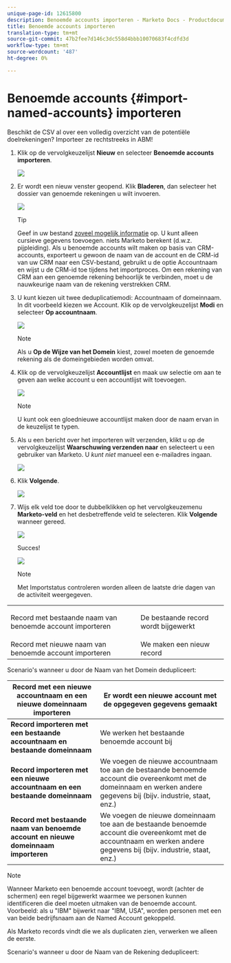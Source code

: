 ```yaml
---
unique-page-id: 12615800
description: Benoemde accounts importeren - Marketo Docs - Productdocumentatie
title: Benoemde accounts importeren
translation-type: tm+mt
source-git-commit: 47b2fee7d146c3dc558d4bbb10070683f4cdfd3d
workflow-type: tm+mt
source-wordcount: '487'
ht-degree: 0%

---
```



# Benoemde accounts {#import-named-accounts} importeren

Beschikt de CSV al over een volledig overzicht van de potentiële doelrekeningen? Importeer ze rechtstreeks in ABM!

1. Klik op de vervolgkeuzelijst **Nieuw** en selecteer **Benoemde accounts importeren**.

   ![](assets/inaone.png)

1. Er wordt een nieuw venster geopend. Klik **Bladeren**, dan selecteer het dossier van genoemde rekeningen u wilt invoeren.

   ![](assets/inatwo.png)

   >[!TIP]
   >
   >Geef in uw bestand [zoveel mogelijk informatie](http://docs.marketo.com/display/DOCS/Named+Account+Overview#NamedAccountOverview-NamedAccountAttributes) op. U kunt alleen cursieve gegevens toevoegen. niets Marketo berekent (d.w.z. pijpleiding). Als u benoemde accounts wilt maken op basis van CRM-accounts, exporteert u gewoon de naam van de account en de CRM-id van uw CRM naar een CSV-bestand, gebruikt u de optie Accountnaam en wijst u de CRM-id toe tijdens het importproces. Om een rekening van CRM aan een genoemde rekening behoorlijk te verbinden, moet u de nauwkeurige naam van de rekening verstrekken CRM.

1. U kunt kiezen uit twee deduplicatiemodi: Accountnaam of domeinnaam. In dit voorbeeld kiezen we Account. Klik op de vervolgkeuzelijst **Modi** en selecteer **Op accountnaam**.

   ![](assets/inathree.png)

   >[!NOTE]
   >
   >Als u **Op de Wijze van het Domein** kiest, zowel moeten de genoemde rekening als de domeingebieden worden omvat.

1. Klik op de vervolgkeuzelijst **Accountlijst** en maak uw selectie om aan te geven aan welke account u een accountlijst wilt toevoegen.

   ![](assets/inafour.png)

   >[!NOTE]
   >
   >U kunt ook een gloednieuwe accountlijst maken door de naam ervan in de keuzelijst te typen.

1. Als u een bericht over het importeren wilt verzenden, klikt u op de vervolgkeuzelijst **Waarschuwing verzenden naar** en selecteert u een gebruiker van Marketo. U *kunt niet* manueel een e-mailadres ingaan.

   ![](assets/inafive-2.png)

1. Klik **Volgende**.

   ![](assets/inasix-2.png)

1. Wijs elk veld toe door te dubbelklikken op het vervolgkeuzemenu **Marketo-veld** en het desbetreffende veld te selecteren. Klik **Volgende** wanneer gereed.

   ![](assets/inaseven.png)

   Succes!

   ![](assets/inanine.png)

   >[!NOTE]
   >
   >Met Importstatus controleren worden alleen de laatste drie dagen van de activiteit weergegeven.

<table> 
 <tbody> 
  <tr> 
   <td>Record met bestaande naam van benoemde account importeren</td> 
   <td><p>De bestaande record wordt bijgewerkt</p></td> 
  </tr> 
  <tr> 
   <td>Record met nieuwe naam van benoemde account importeren</td> 
   <td>We maken een nieuw record</td> 
  </tr> 
 </tbody> 
</table>

Scenario&#39;s wanneer u door de Naam van het Domein dedupliceert:

| **Record met een nieuwe accountnaam en een nieuwe domeinnaam importeren** | Er wordt een nieuwe account met de opgegeven gegevens gemaakt |
|---|---|
| **Record importeren met een bestaande accountnaam en bestaande domeinnaam** | We werken het bestaande benoemde account bij |
| **Record importeren met een nieuwe accountnaam en een bestaande domeinnaam** | We voegen de nieuwe accountnaam toe aan de bestaande benoemde account die overeenkomt met de domeinnaam en werken andere gegevens bij (bijv. industrie, staat, enz.) |
| **Record met bestaande naam van benoemde account en nieuwe domeinnaam importeren** | We voegen de nieuwe domeinnaam toe aan de bestaande benoemde account die overeenkomt met de accountnaam en werken andere gegevens bij (bijv. industrie, staat, enz.) |

>[!NOTE]
>
>Wanneer Marketo een benoemde account toevoegt, wordt (achter de schermen) een regel bijgewerkt waarmee we personen kunnen identificeren die deel moeten uitmaken van de benoemde account. Voorbeeld: als u &quot;IBM&quot; bijwerkt naar &quot;IBM, USA&quot;, worden personen met een van beide bedrijfsnaam aan de Named Account gekoppeld.

Als Marketo records vindt die we als duplicaten zien, verwerken we alleen de eerste.

Scenario&#39;s wanneer u door de Naam van de Rekening dedupliceert: